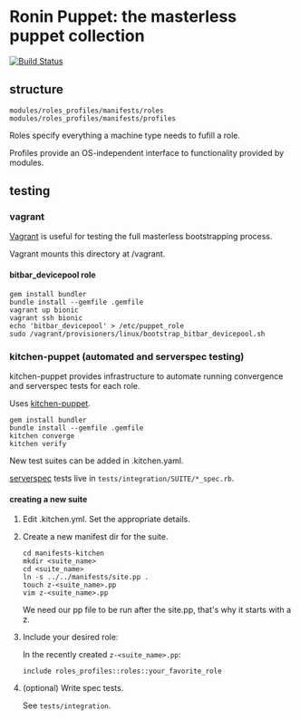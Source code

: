 # Ronin Puppet: the masterless puppet collection
[![Build Status](https://travis-ci.com/mozilla-platform-ops/ronin_puppet.svg?branch=master)](https://travis-ci.com/mozilla-platform-ops/ronin_puppet)

## structure

```
modules/roles_profiles/manifests/roles
modules/roles_profiles/manifests/profiles
```

Roles specify everything a machine type needs to fufill a role.

Profiles provide an OS-independent interface to functionality provided by modules.

## testing

### vagrant

[Vagrant](https://www.vagrantup.com/) is useful for testing the full masterless bootstrapping process.

Vagrant mounts this directory at /vagrant.

#### bitbar_devicepool role

```
gem install bundler
bundle install --gemfile .gemfile
vagrant up bionic
vagrant ssh bionic
echo 'bitbar_devicepool' > /etc/puppet_role
sudo /vagrant/provisioners/linux/bootstrap_bitbar_devicepool.sh
```

### kitchen-puppet (automated and serverspec testing)

kitchen-puppet provides infrastructure to automate running convergence and serverspec tests for each role.

Uses [kitchen-puppet](https://github.com/neillturner/kitchen-puppet).

```
gem install bundler
bundle install --gemfile .gemfile
kitchen converge
kitchen verify
```

New test suites can be added in .kitchen.yaml.

[serverspec](https://serverspec.org/) tests live in `tests/integration/SUITE/*_spec.rb`.

#### creating a new suite

1. Edit .kitchen.yml. Set the appropriate details.
1. Create a new manifest dir for the suite.

	```
	cd manifests-kitchen
	mkdir <suite_name>
	cd <suite_name>
	ln -s ../../manifests/site.pp .
	touch z-<suite_name>.pp
	vim z-<suite_name>.pp
	```

	We need our pp file to be run after the site.pp, that's why it starts with a z.

1. Include your desired role:

	In the recently created `z-<suite_name>.pp`:

	```
	include roles_profiles::roles::your_favorite_role
	```
1. (optional) Write spec tests.

	See `tests/integration`.
